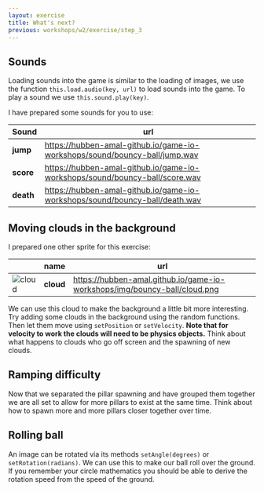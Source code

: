 ```yaml
---
layout: exercise
title: What's next?
previous: workshops/w2/exercise/step_3
---
```

## Sounds
Loading sounds into the game is similar to the loading of images, we use the function `this.load.audio(key, url)` to load sounds into the game.
To play a sound we use `this.sound.play(key)`.

I have prepared some sounds for you to use:

| Sound     | url                                                                         |
| --------- | --------------------------------------------------------------------------- |
| **jump**  | https://hubben-amal-github.io/game-io-workshops/sound/bouncy-ball/jump.wav  |
| **score** | https://hubben-amal-github.io/game-io-workshops/sound/bouncy-ball/score.wav |
| **death** | https://hubben-amal-github.io/game-io-workshops/sound/bouncy-ball/death.wav |

## Moving clouds in the background
I prepared one other sprite for this exercise:

|                                                        | name      | url                                                                       |
| ------------------------------------------------------ | --------- | ------------------------------------------------------------------------- |
| ![cloud](/game-io-workshops/img/bouncy-ball/cloud.png) | **cloud** | https://hubben-amal.github.io/game-io-workshops/img/bouncy-ball/cloud.png |

We can use this cloud to make the background a little bit more interesting.
Try adding some clouds in the background using the random functions.
Then let them move using `setPosition` or `setVelocity`.
**Note that for velocity to work the clouds will need to be physics objects.**
Think about what happens to clouds who go off screen and the spawning of new clouds.

## Ramping difficulty
Now that we separated the pillar spawning and have grouped them together we are all set to allow for more pillars to exist at the same time.
Think about how to spawn more and more pillars closer together over time.

## Rolling ball
An image can be rotated via its methods `setAngle(degrees)` or `setRotation(radians)`.
We can use this to make our ball roll over the ground.
If you remember your circle mathematics you should be able to derive the rotation speed from the speed of the ground.
